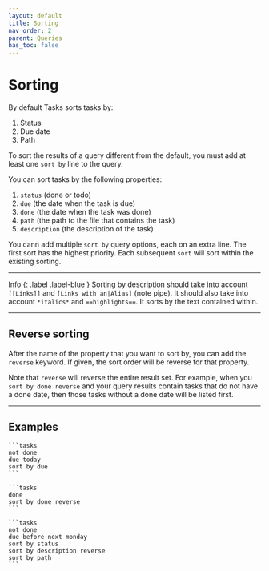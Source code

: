 ```yaml
---
layout: default
title: Sorting
nav_order: 2
parent: Queries
has_toc: false
---
```


# Sorting

By default Tasks sorts tasks by:

1. Status
2. Due date
3. Path

To sort the results of a query different from the default, you must add at least one `sort by` line to the query.

You can sort tasks by the following properties:

1. `status` (done or todo)
2. `due` (the date when the task is due)
3. `done` (the date when the task was done)
4. `path` (the path to the file that contains the task)
5. `description` (the description of the task)

You cann add multiple `sort by` query options, each on an extra line.
The first sort has the highest priority.
Each subsequent `sort` will sort within the existing sorting.

---

Info
{: .label .label-blue }
Sorting by description should take into account `[[Links]]` and `[Links with an|Alias]` (note pipe).
It should also take into account `*italics*` and `==highlights==`.
It sorts by the text contained within.

---

## Reverse sorting

After the name of the property that you want to sort by, you can add the `reverse` keyword.
If given, the sort order will be reverse for that property.

Note that `reverse` will reverse the entire result set.
For example, when you `sort by done reverse` and your query results contain tasks that do not have a done date, then those tasks without a done date will be listed first.

---

## Examples

    ```tasks
    not done
    due today
    sort by due
    ```

    ```tasks
    done
    sort by done reverse
    ```

    ```tasks
    not done
    due before next monday
    sort by status
    sort by description reverse
    sort by path
    ```
